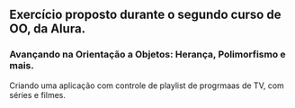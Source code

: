<h2>Exercício proposto durante o segundo curso de OO, da Alura.</h2>

<h3>Avançando na Orientação a Objetos: Herança, Polimorfismo e mais.</h3>

Criando uma aplicação com controle de playlist de progrmaas de TV, com séries e filmes.